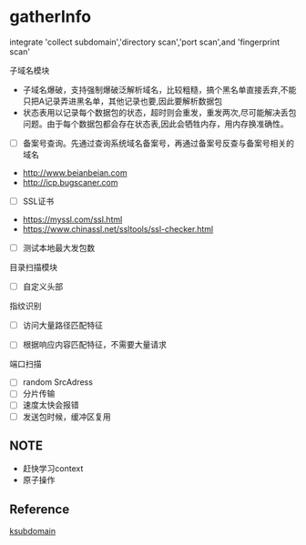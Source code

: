 # gatherInfo

integrate 'collect subdomain','directory scan','port scan',and 'fingerprint scan'

子域名模块

- 子域名爆破，支持强制爆破泛解析域名，比较粗糙，搞个黑名单直接丢弃,不能只把A记录弄进黑名单，其他记录也要,因此要解析数据包
- 状态表用以记录每个数据包的状态，超时则会重发，重发两次,尽可能解决丢包问题。由于每个数据包都会存在状态表,因此会牺牲内存，用内存换准确性。
- [ ] 备案号查询。先通过查询系统域名备案号，再通过备案号反查与备案号相关的域名 
- http://www.beianbeian.com
- http://icp.bugscaner.com

- [ ] SSL证书
- https://myssl.com/ssl.html
- https://www.chinassl.net/ssltools/ssl-checker.html

- [ ] 测试本地最大发包数

目录扫描模块

- [ ] 自定义头部


指纹识别
- [ ] 访问大量路径匹配特征
- [ ] 根据响应内容匹配特征，不需要大量请求


端口扫描

- [ ] random SrcAdress
- [ ] 分片传输
- [ ] 速度太快会报错
- [ ] 发送包时候，缓冲区复用

## NOTE
- 赶快学习context
- 原子操作

## Reference
[ksubdomain](https://github.com/knownsec/ksubdomain)

